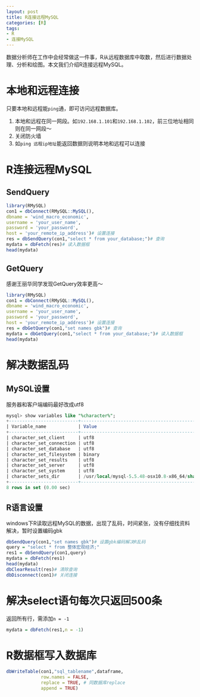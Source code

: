 ```yaml
---
layout: post
title: R连接远程MySQL
categories: [R]
tags:
- R
- 连接MySQL
---
```

数据分析师在工作中会经常做这一件事，R从远程数据库中取数，然后进行数据处理、分析和绘图。本文我们介绍R连接远程MySQL。

# 本地和远程连接

只要本地和远程能`ping`通，即可访问远程数据库。

1. 本地和远程在同一网段。如`192.168.1.101`和`192.168.1.102`，前三位地址相同则在同一网段～
2. 关闭防火墙
3. 如`ping 远程ip地址`能返回数据则说明本地和远程可以连接

# R连接远程MySQL

## SendQuery

```r
library(RMySQL)
con1 = dbConnect(RMySQL::MySQL(),
dbname = 'wind_macro_economic',
username = 'your_user_name',
password = 'your_password',
host = 'your_remote_ip_address')# 设置连接
res = dbSendQuery(con1,"select * from your_database;")# 查询
mydata = dbFetch(res)# 读入数据框
head(mydata)
```

## GetQuery

感谢王丽华同学发现GetQuery效率更高～

```r
library(RMySQL)
con1 = dbConnect(RMySQL::MySQL(),
dbname = 'wind_macro_economic',
username = 'your_user_name',
password = 'your_password',
host = 'your_remote_ip_address')# 设置连接
res = dbGetQuery(con1,"set names gbk")# 查询
mydata = dbGetQuery(con1,"select * from your_database;")# 读入数据框
head(mydata)
```


# 解决数据乱码

## MySQL设置

服务器和客户端编码最好改成utf8

```sql
mysql> show variables like "%character%";
+--------------------------+--------------------------------------------------------+
| Variable_name            | Value                                                  |
+--------------------------+--------------------------------------------------------+
| character_set_client     | utf8                                                   |
| character_set_connection | utf8                                                   |
| character_set_database   | utf8                                                   |
| character_set_filesystem | binary                                                 |
| character_set_results    | utf8                                                   |
| character_set_server     | utf8                                                   |
| character_set_system     | utf8                                                   |
| character_sets_dir       | /usr/local/mysql-5.5.48-osx10.8-x86_64/share/charsets/ |
+--------------------------+--------------------------------------------------------+
8 rows in set (0.00 sec)
```

## R语言设置

windows下R读取远程MySQL的数据，出现了乱码，时间紧张，没有仔细找资料解决，暂时设置编码gbk

```r
dbSendQuery(con1,"set names gbk")# 设置gbk编码解决R乱码
query = "select * from 整体宏观经济;"
res1 = dbSendQuery(con1,query)
mydata = dbFetch(res1)
head(mydata)
dbClearResult(res)# 清除查询
dbDisconnect(con1)# 关闭连接
```

# 解决select语句每次只返回500条

返回所有行，需添加`n = -1`

```r
mydata = dbFetch(res1,n = -1)
```

# R数据框写入数据库

```r
dbWriteTable(con1,"sql_tablename",dataframe,
             row.names = FALSE,
             replace = TRUE, # 同数据库replace
             append = TRUE)
```
